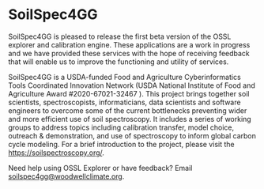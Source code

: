 # SoilSpec4GG
SoilSpec4GG is pleased to release the first beta version of the OSSL explorer and calibration engine. These applications are a work in progress and we have provided these services with the hope of receiving feedback that will enable us to improve the functioning and utility of services.

SoilSpec4GG is a USDA-funded Food and Agriculture Cyberinformatics Tools Coordinated Innovation Network (USDA National Institute of Food and Agriculture Award #2020-67021-32467 ). This project brings together soil scientists, spectroscopists, informaticians, data scientists and software engineers to overcome some of the current bottlenecks preventing wider and more efficient use of soil spectroscopy. It includes a series of working groups to address topics including calibration transfer, model choice, outreach & demonstration, and use of spectroscopy to inform global carbon cycle modeling.
For a brief introduction to the project, please visit the https://soilspectroscopy.org/.

Need help using OSSL Explorer or have feedback? Email soilspec4gg@woodwellclimate.org.